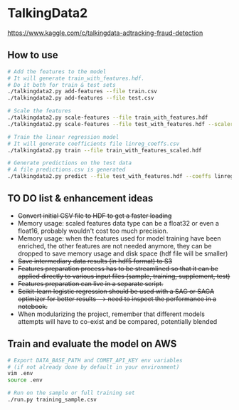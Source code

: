 # TalkingData2

https://www.kaggle.com/c/talkingdata-adtracking-fraud-detection

## How to use

```bash
# Add the features to the model
# It will generate train_with_features.hdf.
# Do it both for train & test sets
./talkingdata2.py add-features --file train.csv
./talkingdata2.py add-features --file test.csv

# Scale the features
./talkingdata2.py scale-features --file train_with_features.hdf
./talkingdata2.py scale-features --file test_with_features.hdf --scaler StandardScaler.pkl

# Train the linear regression model
# It will generate coefficients file linreg_coeffs.csv
./talkingdata2.py train --file train_with_features_scaled.hdf

# Generate predictions on the test data
# A file predictions.csv is generated
./talkingdata2.py predict --file test_with_features.hdf --coeffs linreg_coeffs.csv
```

## TO DO list & enhancement ideas
* ~~Convert initial CSV file to HDF to get a faster loading~~
* Memory usage: scaled features data type can be a float32 or even a float16, probably wouldn't cost too much precision.
* Memory usage: when the features used for model training have been enriched, the other features are not needed anymore, they can be dropped to save memory usage and disk space (hdf file will be smaller)
* ~~Save intermediary data results (in hdf5 format) to S3~~
* ~~Features preparation process has to be streamlined so that it can be applied directly to various input files (sample, training, supplement, test)~~
* ~~Features preparation can live in a separate script.~~
* ~~Scikit-learn logistic regression should be used with a SAG or SAGA optimizer for better results --> need to inspect the performance in a notebook.~~
* When modularizing the project, remember that different models attempts will have to co-exist and be compared, potentially blended


## Train and evaluate the model on AWS

```bash
# Export DATA_BASE_PATH and COMET_API_KEY env variables
# (if not already done by default in your environment)
vim .env
source .env

# Run on the sample or full training set
./run.py training_sample.csv
```
